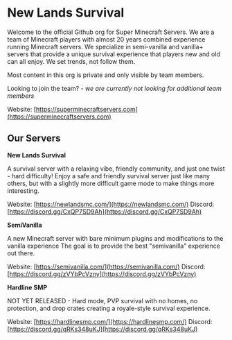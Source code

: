 # New Lands Survival

Welcome to the official Github org for Super Minecraft Servers. We are a team of Minecraft players with almost 20 years combined experience running Minecraft servers. We specialize in semi-vanilla and vanilla+ servers that provide a unique survival experience that players new and old can all enjoy. We set trends, not follow them.

Most content in this org is private and only visible by team members.

Looking to join the team? - _we are currently not looking for additional team members_

Website: [https://superminecraftservers.com](https://superminecraftservers.com)

## Our Servers

**New Lands Survival**

A survival server with a relaxing vibe, friendly community, and just one twist - hard difficulty! Enjoy a safe and friendly survival server just like many others, but with a slightly more difficult game mode to make things more interesting.

Website: [https://newlandsmc.com/](https://newlandsmc.com/)
Discord: [https://discord.gg/CxQP7SD9Ah](https://discord.gg/CxQP7SD9Ah)

**SemiVanilla**

A new Minecraft server with bare minimum plugins and modifications to the vanilla experience The goal is to provide the best "semivanilla" experience out there.

Website: [https://semivanilla.com/](https://semivanilla.com/)
Discord: [https://discord.gg/zVYbPcVzny](https://discord.gg/zVYbPcVzny)

**Hardline SMP**

NOT YET RELEASED - Hard mode, PVP survival with no homes, no protection, and drop crates creating a royale-style survival experience.

Website: [https://hardlinesmp.com/](https://hardlinesmp.com/)
Discord: [https://discord.gg/qRKs348uKJ](https://discord.gg/qRKs348uKJ)

